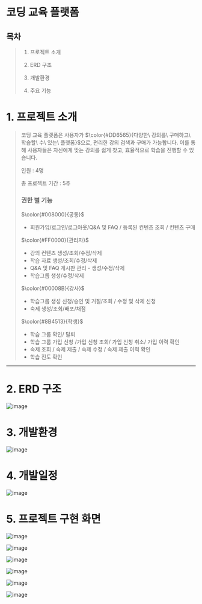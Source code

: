 # 코딩 교육 플랫폼

## 목차
>1. 프로젝트 소개
>
>2. ERD 구조
>
>3. 개발환경
>
>4. 주요 기능

# 1. 프로젝트 소개

>코딩 교육 플랫폼은 사용자가 $\color{#DD6565}{다양한\ 강의를\ 구매하고\ 학습할\ 수\ 있는\ 플랫폼}$으로, 편리한 강의 검색과 구매가 가능합니다. 이를 통해 사용자들은 자신에게 맞는 강의를 쉽게 찾고, 효율적으로 학습을 진행할 수 있습니다.
>
>
>인원 : 4명
>
>총 프로젝트 기간 : 5주
>
> ### 권한 별 기능
>
>$\color{#008000}{공통}$
>- 회원가입/로그인/로그아웃/Q&A 및 FAQ / 등록된 컨텐츠 조회 / 컨텐츠 구매
>
>$\color{#FF0000}{관리자}$
>- 강의 컨텐츠 생성/조회/수정/삭제
>- 학습 자료  생성/조회/수정/삭제
>- Q&A 및 FAQ 게시판 관리 - 생성/수정/삭제
>- 학습그룹 생성/수정/삭제
>
>$\color{#00008B}{강사}$
>- 학습그룹 생성 신청/승인 및 거절/조회 / 수정 및 삭제 신청
>- 숙제 생성/조회/배포/채점
>
>$\color{#8B4513}{학생}$
>- 학습 그룹 확인/ 탈퇴
>- 학습 그룹 가입 신청 /가입 신청 조회/ 가입 신청 취소/ 가입 이력 확인
>- 숙제 조회 / 숙제 제출 / 숙제 수정 / 숙제 제출 이력 확인
>- 학습 진도 확인
>
- - -
# 2. ERD 구조
![image](https://github.com/user-attachments/assets/810fe3a3-44ab-4d24-9ab1-5d1b2868122d)

# 3. 개발환경
![image](https://github.com/user-attachments/assets/ae282c4d-8df5-4ea2-a18f-931308716bb9)

# 4. 개발일정
![image](https://github.com/user-attachments/assets/b48d5a7f-1af4-49d7-8ddc-190ae4f4205e)

# 5. 프로젝트 구현 화면
![image](https://github.com/user-attachments/assets/9e802e67-ab29-4513-b418-cd19b454e0d1)

![image](https://github.com/user-attachments/assets/86a17d2c-a4fc-4f4a-a22f-12e7dc82d804)

![image](https://github.com/user-attachments/assets/c45a1dcf-342a-4918-add4-d510ab56d3d4)

![image](https://github.com/user-attachments/assets/b09d8d29-f419-4f5c-8560-ddf71800b020)

![image](https://github.com/user-attachments/assets/5a94e8ff-e1df-4c7d-812b-7614eefb9a6b)

![image](https://github.com/user-attachments/assets/4238b462-0797-4a1e-a4a3-b3c2c85aa828)


